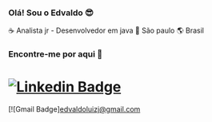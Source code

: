 ### Olá! Sou o Edvaldo :sunglasses:

:coffee: Analista jr - Desenvolvedor em java :house_with_garden: São paulo :earth_americas: Brasil 

### Encontre-me por aqui :mag_right:
# [![Linkedin Badge](http://marcusmarques.com.br/wp-content/uploads/2017/08/linkedin.jpg)](https://www.linkedin.com/in/edvaldo-junior-77a7251a0/)
[![Gmail Badge]edvaldoluizj@gmail.com

